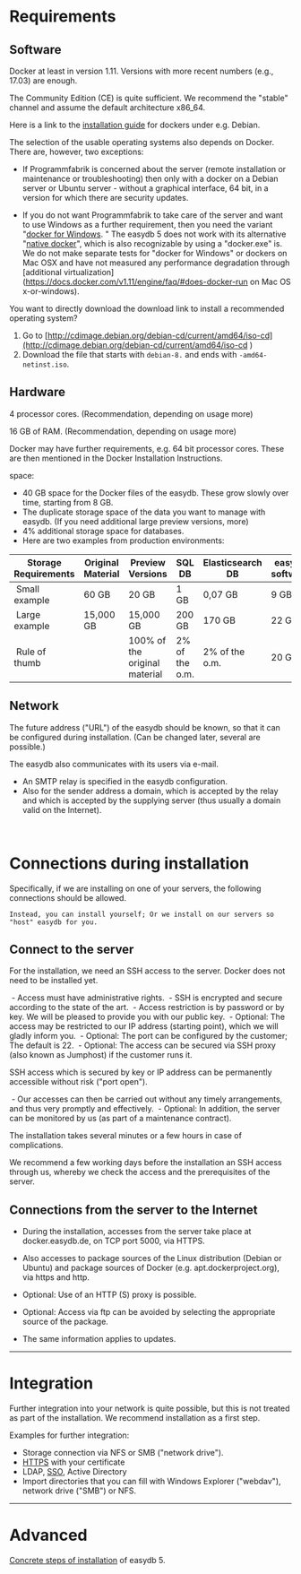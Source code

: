 # Requirements

## Software

Docker at least in version 1.11. Versions with more recent numbers (e.g., 17.03) are enough.

The Community Edition (CE) is quite sufficient. We recommend the "stable" channel and assume the default architecture x86_64.

Here is a link to the [installation guide](https://docs.docker.com/engine/installation/linux/debian/#os-requirements) for dockers under e.g. Debian.

The selection of the usable operating systems also depends on Docker. There are, however, two exceptions:

- If Programmfabrik is concerned about the server (remote installation or maintenance or troubleshooting) then only with a docker on a Debian server or Ubuntu server - without a graphical interface, 64 bit, in a version for which there are security updates.

- If you do not want Programmfabrik to take care of the server and want to use Windows as a further requirement, then you need the variant "[docker for Windows](https://docs.docker.com/docker-for-windows/#step-one-install-docker-for-windows). " The easydb 5 does not work with its alternative "[native docker](https://msdn.microsoft.com/en-us/virtualization/windowscontainers/quick_start/quick_start_windows_10)", which is also recognizable by using a "docker.exe" is. We do not make separate tests for "docker for Windows" or dockers on Mac OSX and have not measured any performance degradation through [additional virtualization](https://docs.docker.com/v1.11/engine/faq/#does-docker-run on Mac OS x-or-windows).

You want to directly download the download link to install a recommended operating system?

1. Go to [http://cdimage.debian.org/debian-cd/current/amd64/iso-cd](http://cdimage.debian.org/debian-cd/current/amd64/iso-cd )
2. Download the file that starts with `debian-8.` and ends with `-amd64-netinst.iso`.


## Hardware

4 processor cores. (Recommendation, depending on usage more)

16 GB of RAM. (Recommendation, depending on usage more)

Docker may have further requirements, e.g. 64 bit processor cores. These are then mentioned in the Docker Installation Instructions.

space:

- 40 GB space for the Docker files of the easydb. These grow slowly over time, starting from 8 GB.
- The duplicate storage space of the data you want to manage with easydb. (If you need additional large preview versions, more)
- 4% additional storage space for databases.
- Here are two examples from production environments:

| Storage Requirements | Original Material | Preview Versions | SQL DB | Elasticsearch DB | easydb software |
|---------------------|-----------------|------------------|--------|------------------|-----------------|
| Small example | 60 GB | 20 GB | 1 GB | 0,07 GB | 9 GB |
| Large example | 15,000 GB | 15,000 GB | 200 GB | 170 GB | 22 GB |
| Rule of thumb | |100% of the original material | 2% of the o.m. | 2% of the o.m. | 20 GB |

## Network

The future address ("URL") of the easydb should be known, so that it can be configured during installation. (Can be changed later, several are possible.)

The easydb also communicates with its users via e-mail.

- An SMTP relay is specified in the easydb configuration.
- Also for the sender address a domain, which is accepted by the relay and which is accepted by the supplying server (thus usually a domain valid on the Internet).

&nbsp;


# Connections during installation

Specifically, if we are installing on one of your servers, the following connections should be allowed.

	Instead, you can install yourself; Or we install on our servers so "host" easydb for you.

## Connect to the server

For the installation, we need an SSH access to the server. Docker does not need to be installed yet.

 - Access must have administrative rights.
 - SSH is encrypted and secure according to the state of the art.
 - Access restriction is by password or by key. We will be pleased to provide you with our public key.
 - Optional: The access may be restricted to our IP address (starting point), which we will gladly inform you.
 - Optional: The port can be configured by the customer; The default is 22.
 - Optional: The access can be secured via SSH proxy (also known as Jumphost) if the customer runs it.

SSH access which is secured by key or IP address can be permanently accessible without risk ("port open").

 - Our accesses can then be carried out without any timely arrangements, and thus very promptly and effectively.
 - Optional: In addition, the server can be monitored by us (as part of a maintenance contract).

The installation takes several minutes or a few hours in case of complications.

We recommend a few working days before the installation an SSH access through us, whereby we check the access and the prerequisites of the server.

## Connections from the server to the Internet

- During the installation, accesses from the server take place at docker.easydb.de, on TCP port 5000, via HTTPS.
- Also accesses to package sources of the Linux distribution (Debian or Ubuntu) and package sources of Docker (e.g. apt.dockerproject.org), via https and http.

- Optional: Use of an HTTP (S) proxy is possible.
- Optional: Access via ftp can be avoided by selecting the appropriate source of the package.

- The same information applies to updates.

----

# Integration

Further integration into your network is quite possible, but this is not treated as part of the installation. We recommend installation as a first step.

Examples for further integration:

- Storage connection via NFS or SMB ("network drive").
- [HTTPS](../konfiguration/https/https.html) with your certificate
- LDAP, [SSO](../konfiguration/sso/sso.html), Active Directory
- Import directories that you can fill with Windows Explorer ("webdav"), network drive ("SMB") or NFS.

---

# Advanced

[Concrete steps of installation](../installation/installation.html) of easydb 5.

&nbsp;
